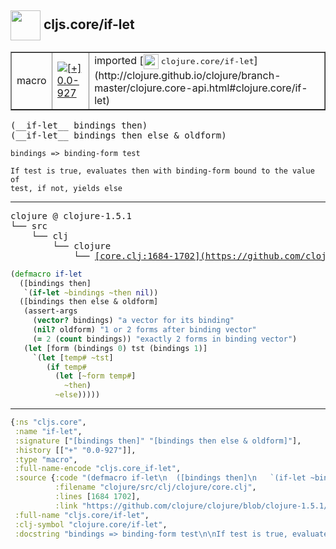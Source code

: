 ## <img width="48px" valign="middle" src="http://i.imgur.com/Hi20huC.png"> cljs.core/if-let

 <table border="1">
<tr>
<td>macro</td>
<td><a href="https://github.com/cljsinfo/api-refs/tree/0.0-927"><img valign="middle" alt="[+] 0.0-927" src="https://img.shields.io/badge/+-0.0--927-lightgrey.svg"></a> </td>
<td>
imported [<img height="24px" valign="middle" src="http://i.imgur.com/1GjPKvB.png"> <samp>clojure.core/if-let</samp>](http://clojure.github.io/clojure/branch-master/clojure.core-api.html#clojure.core/if-let)
</td>
</tr>
</table>

 <samp>
(__if-let__ bindings then)<br>
(__if-let__ bindings then else & oldform)<br>
</samp>

```
bindings => binding-form test

If test is true, evaluates then with binding-form bound to the value of 
test, if not, yields else
```

---

 <pre>
clojure @ clojure-1.5.1
└── src
    └── clj
        └── clojure
            └── <ins>[core.clj:1684-1702](https://github.com/clojure/clojure/blob/clojure-1.5.1/src/clj/clojure/core.clj#L1684-L1702)</ins>
</pre>

```clj
(defmacro if-let
  ([bindings then]
   `(if-let ~bindings ~then nil))
  ([bindings then else & oldform]
   (assert-args
     (vector? bindings) "a vector for its binding"
     (nil? oldform) "1 or 2 forms after binding vector"
     (= 2 (count bindings)) "exactly 2 forms in binding vector")
   (let [form (bindings 0) tst (bindings 1)]
     `(let [temp# ~tst]
        (if temp#
          (let [~form temp#]
            ~then)
          ~else)))))
```


---

```clj
{:ns "cljs.core",
 :name "if-let",
 :signature ["[bindings then]" "[bindings then else & oldform]"],
 :history [["+" "0.0-927"]],
 :type "macro",
 :full-name-encode "cljs.core_if-let",
 :source {:code "(defmacro if-let\n  ([bindings then]\n   `(if-let ~bindings ~then nil))\n  ([bindings then else & oldform]\n   (assert-args\n     (vector? bindings) \"a vector for its binding\"\n     (nil? oldform) \"1 or 2 forms after binding vector\"\n     (= 2 (count bindings)) \"exactly 2 forms in binding vector\")\n   (let [form (bindings 0) tst (bindings 1)]\n     `(let [temp# ~tst]\n        (if temp#\n          (let [~form temp#]\n            ~then)\n          ~else)))))",
          :filename "clojure/src/clj/clojure/core.clj",
          :lines [1684 1702],
          :link "https://github.com/clojure/clojure/blob/clojure-1.5.1/src/clj/clojure/core.clj#L1684-L1702"},
 :full-name "cljs.core/if-let",
 :clj-symbol "clojure.core/if-let",
 :docstring "bindings => binding-form test\n\nIf test is true, evaluates then with binding-form bound to the value of \ntest, if not, yields else"}

```
